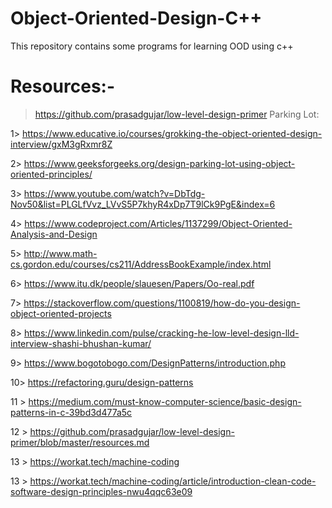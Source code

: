 # Object-Oriented-Design-C++
This repository contains some programs for learning OOD using c++

# Resources:-
> https://github.com/prasadgujar/low-level-design-primer
Parking Lot:


1> https://www.educative.io/courses/grokking-the-object-oriented-design-interview/gxM3gRxmr8Z




2> https://www.geeksforgeeks.org/design-parking-lot-using-object-oriented-principles/



3> https://www.youtube.com/watch?v=DbTdg-Nov50&list=PLGLfVvz_LVvS5P7khyR4xDp7T9lCk9PgE&index=6


4> https://www.codeproject.com/Articles/1137299/Object-Oriented-Analysis-and-Design



5> http://www.math-cs.gordon.edu/courses/cs211/AddressBookExample/index.html


6> https://www.itu.dk/people/slauesen/Papers/Oo-real.pdf


7> https://stackoverflow.com/questions/1100819/how-do-you-design-object-oriented-projects

8> https://www.linkedin.com/pulse/cracking-he-low-level-design-lld-interview-shashi-bhushan-kumar/

9> https://www.bogotobogo.com/DesignPatterns/introduction.php

10> https://refactoring.guru/design-patterns

11 > https://medium.com/must-know-computer-science/basic-design-patterns-in-c-39bd3d477a5c

12 > https://github.com/prasadgujar/low-level-design-primer/blob/master/resources.md

13 > https://workat.tech/machine-coding

13 > https://workat.tech/machine-coding/article/introduction-clean-code-software-design-principles-nwu4qqc63e09
